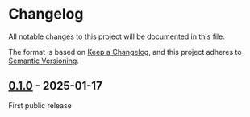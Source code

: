 # Changelog

All notable changes to this project will be documented in this file.

The format is based on [Keep a Changelog][],
and this project adheres to [Semantic Versioning][].

<!--
## Unreleased

### Added
### Changed
### Removed

[x.y.z]: https://github.com/WoozyMasta/notify/compare/v0.1.0...v0.1.1
-->

## [0.1.0][] - 2025-01-17

First public release

[0.1.0]: https://github.com/WoozyMasta/notify/tree/v0.1.0

<!--links-->
[Keep a Changelog]: https://keepachangelog.com/en/1.1.0/
[Semantic Versioning]: https://semver.org/spec/v2.0.0.html
